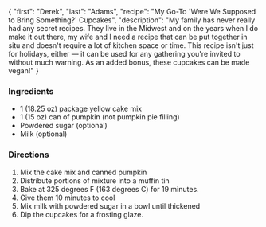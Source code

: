 {
"first": "Derek",
"last": "Adams",
"recipe": "My Go-To 'Were We Supposed to Bring Something?' Cupcakes",
"description": "My family has never really had any secret recipes. They live in the Midwest and on the years when I do make it out there, my wife and I need a recipe that can be put together in situ and doesn't require a lot of kitchen space or time. This recipe isn't just for holidays, either — it can be used for any gathering you're invited to without much warning. As an added bonus, these cupcakes can be made vegan!"
}

<div class="ingredients">
        <h3>Ingredients</h3>
        <ul>
        <li>1 (18.25 oz) package yellow cake mix</li>
<li>1 (15 oz) can of pumpkin (not pumpkin pie filling)</li>
<li>Powdered sugar (optional)</li>
<li>Milk (optional)</li>
        </ul>
      </div>
      <div class="directions">
        <h3>Directions</h3>
        <ol>
<li>Mix the cake mix and canned pumpkin</li>
<li>Distribute portions of mixture into a muffin tin</li>
<li>Bake at 325 degrees F (163 degrees C) for 19 minutes.</li>
<li>Give them 10 minutes to cool</li>
<li>Mix milk with powdered sugar in a bowl until thickened</li>
<li>Dip the cupcakes for a frosting glaze.</li>
        </ol>
      </div>

